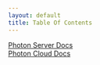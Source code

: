 ```yaml
---
layout: default
title: Table Of Contents
---
```


<a href="{{ BASE_PATH }}/photon-server.html">Photon Server Docs</a><br />
<a href="{{ BASE_PATH }}/photon-cloud.html">Photon Cloud Docs</a>